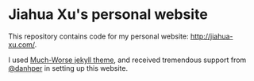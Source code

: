 # Jiahua Xu's personal website

This repository contains code for my personal website: http://jiahua-xu.com/.

I used [Much-Worse jekyll theme](https://github.com/gchauras/much-worse-jekyll-theme), and received tremendous support from [@danhper](https://github.com/danhper) in setting up this website.
